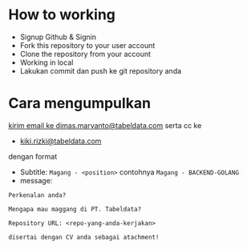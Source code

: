 # How to working

- Signup Github & Signin
- Fork this repository to your user account
- Clone the repository from your account
- Working in local
- Lakukan commit dan push ke git repository anda

# Cara mengumpulkan

<a href="mailto:dimas.maryanto@tabeldata.com">kirim email ke dimas.maryanto@tabeldata.com</a>
serta cc ke
- kiki.rizki@tabeldata.com

dengan format
- Subtitle: `Magang - <position>` contohnya `Magang - BACKEND-GOLANG`
- message: 

```text
Perkenalan anda?

Mengapa mau maggang di PT. Tabeldata?

Repository URL: <repo-yang-anda-kerjakan>

disertai dengan CV anda sebagai atachment!
```